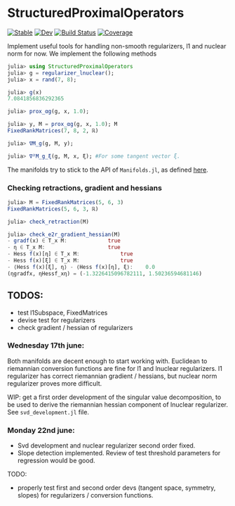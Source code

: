 # StructuredProximalOperators

[![Stable](https://img.shields.io/badge/docs-stable-blue.svg)](https://GillesBareilles.github.io/StructuredProximalOperators.jl/stable)
[![Dev](https://img.shields.io/badge/docs-dev-blue.svg)](https://GillesBareilles.github.io/StructuredProximalOperators.jl/dev)
[![Build Status](https://travis-ci.com/GillesBareilles/StructuredProximalOperators.jl.svg?branch=master)](https://travis-ci.com/GillesBareilles/StructuredProximalOperators.jl)
[![Coverage](https://codecov.io/gh/GillesBareilles/StructuredProximalOperators.jl/branch/master/graph/badge.svg)](https://codecov.io/gh/GillesBareilles/StructuredProximalOperators.jl)

Implement useful tools for handling non-smooth regularizers, l1 and nuclear norm for now. We implement the following methods

```julia
julia> using StructuredProximalOperators
julia> g = regularizer_lnuclear();
julia> x = rand(7, 8);

julia> g(x)
7.0841856836292365

julia> prox_αg(g, x, 1.0);

julia> y, M = prox_αg(g, x, 1.0); M
FixedRankMatrices(7, 8, 2, ℝ)

julia> ∇M_g(g, M, y);

julia> ∇²M_g_ξ(g, M, x, ξ); #For some tangent vector ξ.
```

The manifolds try to stick to the API of `Manifolds.jl`, as defined [here](https://juliamanifolds.github.io/Manifolds.jl/latest/interface.html).

### Checking retractions, gradient and hessians

```julia
julia> M = FixedRankMatrices(5, 6, 3)
FixedRankMatrices(5, 6, 3, ℝ)

julia> check_retraction(M)

julia> check_e2r_gradient_hessian(M)
- gradf(x) ∈ T_x M:				true
- η ∈ T_x M:					true
- Hess f(x)[η] ∈ T_x M:				true
- Hess f(x)[ξ] ∈ T_x M:				true
- ⟨Hess f(x)[ξ], η⟩ - ⟨Hess f(x)[η], ξ⟩:	0.0
(ηgradfx, ηHessf_xη) = (-1.3226415096782111, 1.50236594681146)
```

## TODOS:
- test l1Subspace, FixedMatrices
- devise test for regularizers
- check gradient / hessian of regularizers

### Wednesday 17th june:
Both manifolds are decent enough to start working with. Euclidean to riemannian conversion functions are fine for l1 and lnuclear regularizers. l1 regularizer has correct riemannian gradient / hessians, but nuclear norm regularizer proves more difficult.

WIP: get a first order development of the singular value decomposition, to be used to derive the riemannian hessian component of lnuclear regularizer. See `svd_development.jl` file.

### Monday 22nd june:
- Svd development and nuclear regularizer second order fixed.
- Slope detection implemented. Review of test threshold parameters for regression would be good.

TODO:
- properly test first and second order devs (tangent space, symmetry, slopes) for regularizers / conversion functions.